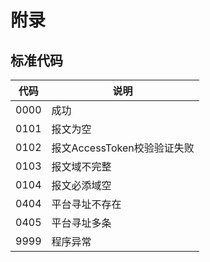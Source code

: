 # 附录

## 标准代码

| 代码 | 说明                        |
| ---- | --------------------------- |
| 0000 | 成功                        |
| 0101 | 报文为空                    |
| 0102 | 报文AccessToken校验验证失败 |
| 0103 | 报文域不完整                |
| 0104 | 报文必添域空                |
| 0404 | 平台寻址不存在              |
| 0405 | 平台寻址多条                |
| 9999 | 程序异常                    |
